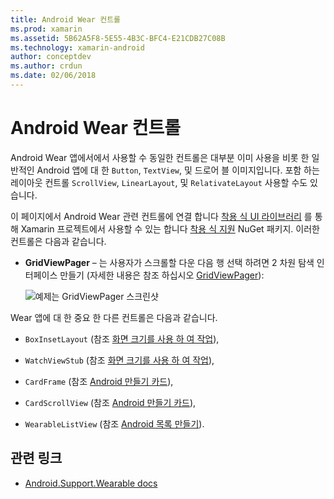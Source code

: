 ```yaml
---
title: Android Wear 컨트롤
ms.prod: xamarin
ms.assetid: 5B62A5F8-5E55-4B3C-BFC4-E21CDB27C08B
ms.technology: xamarin-android
author: conceptdev
ms.author: crdun
ms.date: 02/06/2018
---
```


# <a name="android-wear-controls"></a>Android Wear 컨트롤

Android Wear 앱에서에서 사용할 수 동일한 컨트롤은 대부분 이미 사용을 비롯 한 일반적인 Android 앱에 대 한 `Button`, `TextView`, 및 드로어 블 이미지입니다. 포함 하는 레이아웃 컨트롤 `ScrollView`, `LinearLayout`, 및 `RelativateLayout` 사용할 수도 있습니다.

이 페이지에서 Android Wear 관련 컨트롤에 연결 합니다 [착용 식 UI 라이브러리](https://developer.android.com/training/wearables/apps/layouts.html#UiLibrary) 를 통해 Xamarin 프로젝트에서 사용할 수 있는 합니다 [착용 식 지원](https://www.nuget.org/packages/Xamarin.Android.Wear/) NuGet 패키지. 이러한 컨트롤은 다음과 같습니다.

-   **GridViewPager** &ndash; 는 사용자가 스크롤할 다운 다음 행 선택 하려면 2 차원 탐색 인터페이스 만들기 (자세한 내용은 참조 하십시오 [GridViewPager](~/android/wear/user-interface/controls/gridviewpager.md)):

    ![예제는 GridViewPager 스크린샷](images/gridviewpager.png)

Wear 앱에 대 한 중요 한 다른 컨트롤은 다음과 같습니다.

* `BoxInsetLayout` (참조 [화면 크기를 사용 하 여 작업](~/android/wear/screen-sizes.md)),

* `WatchViewStub` (참조 [화면 크기를 사용 하 여 작업](~/android/wear/screen-sizes.md)),

* `CardFrame` (참조 [Android 만들기 카드](https://developer.android.com/training/wearables/ui/cards.html)),

* `CardScrollView` (참조 [Android 만들기 카드](https://developer.android.com/training/wearables/ui/cards.html)),

* `WearableListView` (참조 [Android 목록 만들기](https://developer.android.com/training/wearables/ui/lists.html)).


## <a name="related-links"></a>관련 링크

- [Android.Support.Wearable docs](https://developer.android.com/reference/android/support/wearable/view/package-summary.html)
